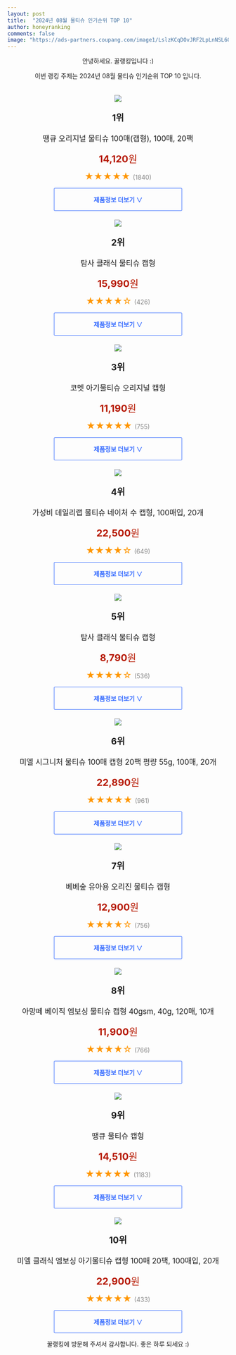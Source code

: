 ```yaml
---
layout: post
title:  "2024년 08월 물티슈 인기순위 TOP 10"
author: honeyranking
comments: false
image: "https://ads-partners.coupang.com/image1/LslzKCqDOvJRF2LpLnNSL60qLuSsaxvt2u9mY65rkEeK3rzu6G2OVPF9UIxCjY_M6zddBRzthImDroXgO0DqgKyXlJzQU6wyBxaz3t1cgCJlNW339eSOXXFsaOc-DNLX9AWff89534vMd20QWv6tWma44dMxJ3Iaa6euG9KhZiqOXqcxlb1Kjd3IzmMNQmljjs8u7Feo3g1fUZjESZP-EeaPCxBX3XVvW_4Ks7sW6dxUGrBYEN5aix6rc1qseRszYMsh6T5FUysfcZrNWIMZ-wYpPjunHyU-HcWXNvyNfyJMM-t3RtMvU56oZc-DCw=="
---
```

<p style="text-align: center;">안녕하세요. 꿀랭킹입니다 :)</p>
<p style="text-align: center;">이번 랭킹 주제는 2024년 08월 물티슈 인기순위 TOP 10 입니다.</p><center><img src="https://ads-partners.coupang.com/image1/LslzKCqDOvJRF2LpLnNSL60qLuSsaxvt2u9mY65rkEeK3rzu6G2OVPF9UIxCjY_M6zddBRzthImDroXgO0DqgKyXlJzQU6wyBxaz3t1cgCJlNW339eSOXXFsaOc-DNLX9AWff89534vMd20QWv6tWma44dMxJ3Iaa6euG9KhZiqOXqcxlb1Kjd3IzmMNQmljjs8u7Feo3g1fUZjESZP-EeaPCxBX3XVvW_4Ks7sW6dxUGrBYEN5aix6rc1qseRszYMsh6T5FUysfcZrNWIMZ-wYpPjunHyU-HcWXNvyNfyJMM-t3RtMvU56oZc-DCw==" style="margin-top:20px" /></center><p style="text-align: center; font-size: 20px"><b>1위</b></p><p style="text-align: center; font-size: 17px">땡큐 오리지널 물티슈 100매(캡형), 100매, 20팩</p><p style="text-align: center;"><span style="color: #b61800; font-size: 22px;"><b>14,120</b>원</span></p><p style="text-align: center;"><span style="color: #ff9600; font-size: 20px;">★★★★★ </span><span style="color: #878787;">(1840)</span></p><center><a href="https://link.coupang.com/re/AFFSDP?lptag=AF3899140&subid=honeyrank&pageKey=6326063614&itemId=19455818615&vendorItemId=87589272149&traceid=V0-153-7d19e77d8175c72a&clickBeacon=0c151a50-5493-11ef-a5b6-0b40c5568d8a%7E3&requestid=20240807170001107076755937&token=31850C%7CMIXED"><div style="font-size: 14px; display: inline-block; padding: 15px 90px; color: #346aff; border-radius: 2px; border: 1px solid #346aff; cursor: pointer;"><b>제품정보 더보기 &or;</b></div></a></center><center><img src="https://ads-partners.coupang.com/image1/nnaIx4rMJUczw1_QnkvNGOddtu8ObQTc5JYMaG-NvuBgBbJUCD9nwqxEvtNMB9wA57K1ZH8dHOkGfAWIF76wizWIoMTxnl2kyzLrDqUSj3tt_RklPSQpRfP2VMZmSU3CNvrLs9gymEenLs_WVj7xlUyuAFP7MQV_IuthuInDxPMEyyMVfer2nSr0xel6O2nTsulcUjwtQb8MCKZV3w2h2TkeZzOpV78uy5pU7biAT8nnBoK43NBBLPX_SzeZCpOYwKUtWwQaG_UoVy4HKNoVwWKT2rH3k62gIg==" style="margin-top:20px" /></center><p style="text-align: center; font-size: 20px"><b>2위</b></p><p style="text-align: center; font-size: 17px">탐사 클래식 물티슈 캡형</p><p style="text-align: center;"><span style="color: #b61800; font-size: 22px;"><b>15,990</b>원</span></p><p style="text-align: center;"><span style="color: #ff9600; font-size: 20px;">★★★★☆ </span><span style="color: #878787;">(426)</span></p><center><a href="https://link.coupang.com/re/AFFSDP?lptag=AF3899140&subid=honeyrank&pageKey=305672892&itemId=3984481086&vendorItemId=71968792459&traceid=V0-153-df6e481d96579701&requestid=20240807170001107076755937&token=31850C%7CMIXED"><div style="font-size: 14px; display: inline-block; padding: 15px 90px; color: #346aff; border-radius: 2px; border: 1px solid #346aff; cursor: pointer;"><b>제품정보 더보기 &or;</b></div></a></center><center><img src="https://ads-partners.coupang.com/image1/486JPhcCV4zZZoSv40_PqsQ-RWPdCQlBfi4xnsH79Poczfe5fUEyt9TM7pnyUhyDrAtODk6LX2mmgDgOZAqMZLxCPZZ1jSViicCFDZZlxZ3kPrwSO6_inl2GYzleMKz1YuGVq3QHochCGTpywXEfqoWJK9bS15eI-cz_b3hyRZIudoyNrD5n_ZggkeWle0lJ6ZBUokvXjCyKs7We8GCFvUJiQIpnde_6wbTFtnJHE3Ybw6qEVbalyhu6pKFsR_XtplGZUJX6tc3EFnE6jsMJiJeK6AECaJENHNQ=" style="margin-top:20px" /></center><p style="text-align: center; font-size: 20px"><b>3위</b></p><p style="text-align: center; font-size: 17px">코멧 아기물티슈 오리지널 캡형</p><p style="text-align: center;"><span style="color: #b61800; font-size: 22px;"><b>11,190</b>원</span></p><p style="text-align: center;"><span style="color: #ff9600; font-size: 20px;">★★★★★ </span><span style="color: #878787;">(755)</span></p><center><a href="https://link.coupang.com/re/AFFSDP?lptag=AF3899140&subid=honeyrank&pageKey=188227098&itemId=537550763&vendorItemId=4403776090&traceid=V0-153-91fd29a018dd6edb&requestid=20240807170001107076755937&token=31850C%7CMIXED"><div style="font-size: 14px; display: inline-block; padding: 15px 90px; color: #346aff; border-radius: 2px; border: 1px solid #346aff; cursor: pointer;"><b>제품정보 더보기 &or;</b></div></a></center><center><img src="https://ads-partners.coupang.com/image1/1whxr5FkDCXhiK3b1_LIpNGkRi3uGkxjlnDuhNdPU0vph7ruCTxP0DAp4HWYlJ0a_GkVQtwdZcUGVKZgDKAPuHsfrutx0r6Rf-jMstiFSStY0f8tlWCB1S-WhZ18eNozbIFH2-5qC3heOjOq8LnLqk6DPX1pMjn8zrG9f_bBELVB1Lz9W8ms-nFzVlbj0aXZQJf-4gTy8IPnU6p69j7Hi4Z6xgIzRg249SXaaRIwsff-UiHVXJVOpeQWUJ-as61SSNcofTwLJKgQUsCe97pjFAVQQddNggJ2BdLr0g3SptvCTb9nZBfATvwPEjEiALjZ" style="margin-top:20px" /></center><p style="text-align: center; font-size: 20px"><b>4위</b></p><p style="text-align: center; font-size: 17px">가성비 데일리랩 물티슈 네이처 수 캡형, 100매입, 20개</p><p style="text-align: center;"><span style="color: #b61800; font-size: 22px;"><b>22,500</b>원</span></p><p style="text-align: center;"><span style="color: #ff9600; font-size: 20px;">★★★★☆ </span><span style="color: #878787;">(649)</span></p><center><a href="https://link.coupang.com/re/AFFSDP?lptag=AF3899140&subid=honeyrank&pageKey=6981081693&itemId=18277942744&vendorItemId=84652883107&traceid=V0-153-20da03d552f3b973&clickBeacon=0c151a50-5493-11ef-b0d7-6ea2f6f71062%7E3&requestid=20240807170001107076755937&token=31850C%7CMIXED"><div style="font-size: 14px; display: inline-block; padding: 15px 90px; color: #346aff; border-radius: 2px; border: 1px solid #346aff; cursor: pointer;"><b>제품정보 더보기 &or;</b></div></a></center><center><img src="https://ads-partners.coupang.com/image1/BPLOaGI6dB0NnzUUBFV-I23paTkvi9v7uzTRi_HRj25yrn3mLI8NemQxf5Ue1-RXaOwAGSxvfg3y-eynlZ_CCHITCgWS0Alwy6x3kcAkiHsDnOgPuVeMWq57TK4ptQHa-KEBPKNn8L_54stnlCMLH0E-sUjSMI1J7UaOyUfg3wMWhaBpjC7XfHO1bwdRagRZ-c6GABz4CUbYlxJEwVdXDqpHeMKDEKqrEEszJiiNQ0pXYR7r1-yTNIArRr_xAy9b76JkkwPaGhj-zqMR6dkVaXCuzpvAFzIy-A==" style="margin-top:20px" /></center><p style="text-align: center; font-size: 20px"><b>5위</b></p><p style="text-align: center; font-size: 17px">탐사 클래식 물티슈 캡형</p><p style="text-align: center;"><span style="color: #b61800; font-size: 22px;"><b>8,790</b>원</span></p><p style="text-align: center;"><span style="color: #ff9600; font-size: 20px;">★★★★☆ </span><span style="color: #878787;">(536)</span></p><center><a href="https://link.coupang.com/re/AFFSDP?lptag=AF3899140&subid=honeyrank&pageKey=305672892&itemId=963428194&vendorItemId=5366452533&traceid=V0-153-df6e481d96579701&requestid=20240807170001107076755937&token=31850C%7CMIXED"><div style="font-size: 14px; display: inline-block; padding: 15px 90px; color: #346aff; border-radius: 2px; border: 1px solid #346aff; cursor: pointer;"><b>제품정보 더보기 &or;</b></div></a></center><center><img src="https://ads-partners.coupang.com/image1/CvErwyg_o0tY2thwClzT58mTW1valREDomS00a-xp9uwppedaMyydBgDevK-p_allsuMffuTwH7xA0s0IH32jwL2T0r0mgLBYeTbcy4pcBJXL7IZAaORLOvMhRxgxeJOe3_NQiDQG0zz6KmgcQltZDb-4KkuFHu8DkSeFU2hepkgto4X25LF7T9WZTRRV2WU9b0oym5kB6VbiWto7_ctLClTO6UObVBf1jZEg-8nhJuADUUomxTHSjk7989t46Y4eXLC-pCRXs4UimlndlgtW3QCODKWWVt-_ajqD2i-LiKdme1nWhA5nS-jcCI6dQ==" style="margin-top:20px" /></center><p style="text-align: center; font-size: 20px"><b>6위</b></p><p style="text-align: center; font-size: 17px">미엘 시그니처 물티슈 100매 캡형 20팩 평량 55g, 100매, 20개</p><p style="text-align: center;"><span style="color: #b61800; font-size: 22px;"><b>22,890</b>원</span></p><p style="text-align: center;"><span style="color: #ff9600; font-size: 20px;">★★★★★ </span><span style="color: #878787;">(961)</span></p><center><a href="https://link.coupang.com/re/AFFSDP?lptag=AF3899140&subid=honeyrank&pageKey=7148692699&itemId=18116654822&vendorItemId=86504791049&traceid=V0-153-317efc66461ff4f7&clickBeacon=0c151a50-5493-11ef-b8d8-314ddaa1cad4%7E3&requestid=20240807170001107076755937&token=31850C%7CMIXED"><div style="font-size: 14px; display: inline-block; padding: 15px 90px; color: #346aff; border-radius: 2px; border: 1px solid #346aff; cursor: pointer;"><b>제품정보 더보기 &or;</b></div></a></center><center><img src="https://ads-partners.coupang.com/image1/fuktL5-1QERpv4vUfm-hM0AX15ozczquWd0_9_UAHSmzpH0SzQ6G0ymeJMmYXcJ5QIXGrQ2TXu8XWwyaLsv55gpxNdPDJacW01SSICriZggCE1JM7E5ovbA8DLuaPbf4UOSNdr9jV0yqBGfZApJ6rts5UGf2zrdVdcSLU1p9OhBVoCQeivqJPhOpDP4znO5vXlFZww46-RyDXXETivC3AIqnfm7rMMoW6eiTkDlwA7u_p7vsPHDF0vQH186HYmPccyZIeHmQ1Sfd75OFIbdGjQkzUzIBw1Atk6I=" style="margin-top:20px" /></center><p style="text-align: center; font-size: 20px"><b>7위</b></p><p style="text-align: center; font-size: 17px">베베숲 유아용 오리진 물티슈 캡형</p><p style="text-align: center;"><span style="color: #b61800; font-size: 22px;"><b>12,900</b>원</span></p><p style="text-align: center;"><span style="color: #ff9600; font-size: 20px;">★★★★☆ </span><span style="color: #878787;">(756)</span></p><center><a href="https://link.coupang.com/re/AFFSDP?lptag=AF3899140&subid=honeyrank&pageKey=7455919074&itemId=18854921300&vendorItemId=85984112985&traceid=V0-153-31420e7ffc684935&requestid=20240807170001107076755937&token=31850C%7CMIXED"><div style="font-size: 14px; display: inline-block; padding: 15px 90px; color: #346aff; border-radius: 2px; border: 1px solid #346aff; cursor: pointer;"><b>제품정보 더보기 &or;</b></div></a></center><center><img src="https://ads-partners.coupang.com/image1/UEIG6GkX0a_cGFIbUJZJhb2Ydzk4wI4yAnkjWO7ydizSPuD9tQ8Cpobt3yTDIsZ9WCgwvT2XjAmcdWLNQSnW8TmIVRLRKgnFh9HpEeF8KQGEEv1bNdGxcki-_AzVXbbo0QMjB4tbT3aApLRczfug50-DkiKu6Ny0KZOK2FIHdLWBuodX9CLs2mt0ZGjzKveXH-1lGf3meuE4tpfDHcXLMWIgPM8QE_zBC2y7Aw0oRns8XrqqvoBXMnxXwz78_IQIIUP_GwuNQNt5663x5BDNUz_EH038p4NKdhgUTYb5" style="margin-top:20px" /></center><p style="text-align: center; font-size: 20px"><b>8위</b></p><p style="text-align: center; font-size: 17px">아망떼 베이직 엠보싱 물티슈 캡형 40gsm, 40g, 120매, 10개</p><p style="text-align: center;"><span style="color: #b61800; font-size: 22px;"><b>11,900</b>원</span></p><p style="text-align: center;"><span style="color: #ff9600; font-size: 20px;">★★★★☆ </span><span style="color: #878787;">(766)</span></p><center><a href="https://link.coupang.com/re/AFFSDP?lptag=AF3899140&subid=honeyrank&pageKey=94704984&itemId=292853614&vendorItemId=3719883624&traceid=V0-153-72399041054c6c89&clickBeacon=0c151a50-5493-11ef-862e-21185b29ae6c%7E3&requestid=20240807170001107076755937&token=31850C%7CMIXED"><div style="font-size: 14px; display: inline-block; padding: 15px 90px; color: #346aff; border-radius: 2px; border: 1px solid #346aff; cursor: pointer;"><b>제품정보 더보기 &or;</b></div></a></center><center><img src="https://ads-partners.coupang.com/image1/_6SqpybhHyE2AtCb_9i29hud7lc4sHqukQ2qEMk0rsTIlgYj6RaL2e4YAiIY3fv6gW0g1zqs77M4UALnPFkf69nFe0ROyNn5rA9lWvWYezfE6u6T5IMd1MLBLTZwqB92sdKLWkxObcrirZwB1FDzQ4nwR8MRC39-taObbx_lXGK_70h9lxVOnRX6hKbRI2mBEdKxj4w7mwJqkrB-_ssR760_vpWCjik-60dAgfLOzaAVAtXb6QNRZLaAdrSKlWFS7E44F0TBXGSa_c-HvDCK6xK7YrMs9eEYLgoYdXfNIRa0dnJabFqrb6nIWQ==" style="margin-top:20px" /></center><p style="text-align: center; font-size: 20px"><b>9위</b></p><p style="text-align: center; font-size: 17px">땡큐 물티슈 캡형</p><p style="text-align: center;"><span style="color: #b61800; font-size: 22px;"><b>14,510</b>원</span></p><p style="text-align: center;"><span style="color: #ff9600; font-size: 20px;">★★★★★ </span><span style="color: #878787;">(1183)</span></p><center><a href="https://link.coupang.com/re/AFFSDP?lptag=AF3899140&subid=honeyrank&pageKey=64228362&itemId=217776678&vendorItemId=78918774439&traceid=V0-153-40fad84489b5794a&requestid=20240807170001107076755937&token=31850C%7CMIXED"><div style="font-size: 14px; display: inline-block; padding: 15px 90px; color: #346aff; border-radius: 2px; border: 1px solid #346aff; cursor: pointer;"><b>제품정보 더보기 &or;</b></div></a></center><center><img src="https://ads-partners.coupang.com/image1/cCF2FfCp3EEorY4AcLLJ3iMlLew4t-3JvFomAbbHkE9gMy42It7rA6buNwgrRrgb2noyhB7-JiYwqWlUNEwIskYN0IzE5qYsN_vJbGFHMGNCLOrRg_qJ8kFbJTHzB1wCFvOgjCLaIBE2qThSkKugXEKHF9OkoRhGVtbbdNnQKQzSBBqKcLBlH410DhzS6x8DRVkFY-cxO4NI7rkoOjbZvUjCxef_wa9aZLkdioHtyc0olfLkebWLJkE_fUsEsMK1YNvbfx-j43mpacvYDttSGrfCgj1uB_THcYLUpzVFLQ4gLS_Wpv7w5IHYf6Q7EQE=" style="margin-top:20px" /></center><p style="text-align: center; font-size: 20px"><b>10위</b></p><p style="text-align: center; font-size: 17px">미엘 클래식 엠보싱 아기물티슈 캡형 100매 20팩, 100매입, 20개</p><p style="text-align: center;"><span style="color: #b61800; font-size: 22px;"><b>22,900</b>원</span></p><p style="text-align: center;"><span style="color: #ff9600; font-size: 20px;">★★★★★ </span><span style="color: #878787;">(433)</span></p><center><a href="https://link.coupang.com/re/AFFSDP?lptag=AF3899140&subid=honeyrank&pageKey=6569526986&itemId=14741931557&vendorItemId=86504786535&traceid=V0-153-4c667d3f6021536b&clickBeacon=0c151a50-5493-11ef-8211-64e98fea654d%7E3&requestid=20240807170001107076755937&token=31850C%7CMIXED"><div style="font-size: 14px; display: inline-block; padding: 15px 90px; color: #346aff; border-radius: 2px; border: 1px solid #346aff; cursor: pointer;"><b>제품정보 더보기 &or;</b></div></a></center><p style="text-align: center;">꿀랭킹에 방문해 주셔서 감사합니다. 좋은 하루 되세요 :)</p>